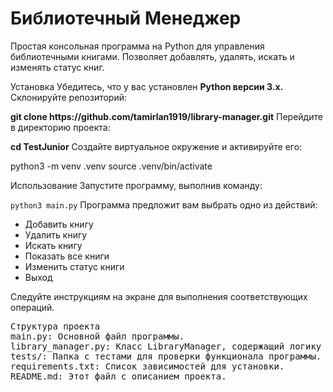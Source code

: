 <h1>Библиотечный Менеджер</h1>
<p>Простая консольная программа на Python для управления библиотечными книгами. Позволяет добавлять, удалять, искать и изменять статус книг.
</p>
<p>
Установка
Убедитесь, что у вас установлен <b>Python версии 3.x.</b>
Склонируйте репозиторий:
</p>
<b>git clone https://github.com/tamirlan1919/library-manager.git</b>
Перейдите в директорию проекта:

<b>cd TestJunior</b>
Создайте виртуальное окружение и активируйте его:

python3 -m venv .venv
source .venv/bin/activate

Использование
Запустите программу, выполнив команду:


<code>python3 main.py</code>
Программа предложит вам выбрать одно из действий:
<ul>
<li>Добавить книгу</li>
<li>Удалить книгу</li>
<li>Искать книгу</li>
<li>Показать все книги</li>
<li>Изменить статус книги</li>
<li>Выход</li>
</ul>
Следуйте инструкциям на экране для выполнения соответствующих операций.
<pre>
Структура проекта
main.py: Основной файл программы.
library_manager.py: Класс LibraryManager, содержащий логику работы с библиотекой.
tests/: Папка с тестами для проверки функционала программы.
requirements.txt: Список зависимостей для установки.
README.md: Этот файл с описанием проекта.
</pre>